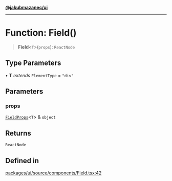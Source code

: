 [**@jakubmazanec/ui**](../README.md)

---

# Function: Field()

> **Field**\<`T`\>(`props`): `ReactNode`

## Type Parameters

• **T** _extends_ `ElementType` = `"div"`

## Parameters

### props

[`FieldProps`](../type-aliases/FieldProps.md)\<`T`\> & `object`

## Returns

`ReactNode`

## Defined in

[packages/ui/source/components/Field.tsx:42](https://github.com/jakubmazanec/tools/blob/4bb343d3736e4f9f11a014de3241c6054262151e/packages/ui/source/components/Field.tsx#L42)

